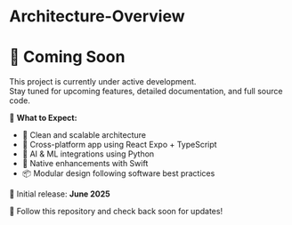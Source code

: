 # Architecture-Overview

# 🚧 Coming Soon

This project is currently under active development.  
Stay tuned for upcoming features, detailed documentation, and full source code.

🔹 **What to Expect:**
- 🚀 Clean and scalable architecture
- 📱 Cross-platform app using React Expo + TypeScript
- 🧠 AI & ML integrations using Python
- 🍎 Native enhancements with Swift
- 📦 Modular design following software best practices

📅 Initial release: **June 2025**

📌 Follow this repository and check back soon for updates!
